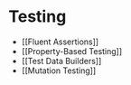 # Testing
- [[Fluent Assertions]]
- [[Property-Based Testing]]
- [[Test Data Builders]]
- [[Mutation Testing]]